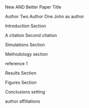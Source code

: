 New AND Better Paper Title

Author Two
Author One
John as author

Introduction Section

A citation
Second citation

Simulations Section

Methodology section

reference 1

Results Section

Figures Section

Conclusions setting

author affiliations
